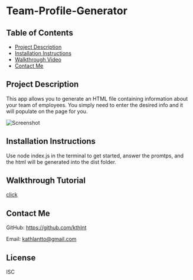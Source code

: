 # Team-Profile-Generator

## Table of Contents
* [Project Description](#project-description)
* [Installation Instructions](#installation-instructions)
* [Walkthrough Video](#walkthrough-video)
* [Contact Me](#contact-me)

## Project Description
This app allows you to generate an HTML file containing information about your team of employees. You simply need to enter the desired info and it will populate on the page for you. 

![Screenshot](https://user-images.githubusercontent.com/116473087/216518789-cbdf75bb-fd25-4931-a2a4-fc7bf547ef9a.png)


## Installation Instructions
Use node index.js in the terminal to get started, answer the promtps, and the html will be generated into the dist folder.

## Walkthrough Tutorial
[click](https://watch.screencastify.com/v/akH69D4HwgaqB0HXaxEd)

## Contact Me
GitHub: https://github.com/kthlnt

Email: kathlantto@gmail.com

## License
ISC

